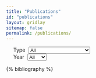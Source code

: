```yaml
---
title: "Publications"
id: "publications"
layout: gridlay
sitemap: false
permalink: /publications/
---
```


<style>
.dropdown-filter {
    margin-left: 5px;
}

.dropdown-filter-parent {
    padding-left: 20px;
}
</style>

<div class="row">
<div class="dropdown-filter-parent">
<label for="dropdown-type-filter">Type</label>
<select id="dropdown-type-filter" class="btn btn-primary dropdown-toggle dropdown-filter" role="button" v-model="selected" aria-haspopup="true" aria-expanded="false" aria-labelledby="dropdownMenuLink">
<option class="dropdown-item" value="all">All</option>
<option class="dropdown-item" value="book">Book</option>
<option class="dropdown-item" value="inproceedings">Conference Proceedings</option>
<option class="dropdown-item" value="article">Journal</option>
<option class="dropdown-item" value="unpublished">Preprint</option>
<option class="dropdown-item" value="phdthesis">Thesis</option>
<option class="dropdown-item" value="workshop">Workshop</option>
</select>
</div>

<div class="dropdown-filter-parent">
<!-- https://stackoverflow.com/questions/51006763/uncaught-typeerror-cannot-read-property-setattribute-of-undefined-at-object-o -->
<label for="dropdown-year-filter">Year</label>
<select id="dropdown-year-filter" class="btn btn-primary dropdown-toggle dropdown-filter" role="button" v-model="selected" aria-haspopup="true" aria-expanded="false" aria-labelledby="dropdownMenuLink">
<option class="dropdown-item" value="all">All</option>
<option class="dropdown-item" value="2021">2021</option>
<option class="dropdown-item" value="2020">2020</option>
<option class="dropdown-item" value="2019">2019</option>
<option class="dropdown-item" value="2018">2018</option>
<option class="dropdown-item" value="2017">2017</option>
<option class="dropdown-item" value="2016">2016</option>
<option class="dropdown-item" value="2015">2015</option>
<option class="dropdown-item" value="2014">2014</option>
<option class="dropdown-item" value="2013">2013</option>
<option class="dropdown-item" value="2012">2012</option>
<option class="dropdown-item" value="2011">2011</option>
<option class="dropdown-item" value="2010">2010</option>
<option class="dropdown-item" value="2009">2009</option>
<option class="dropdown-item" value="2008">2008</option>
<option class="dropdown-item" value="2007">2007</option>
<option class="dropdown-item" value="2006">2006</option>
<option class="dropdown-item" value="2005">2005</option>
<option class="dropdown-item" value="2004">2004</option>
<option class="dropdown-item" value="2003">2003</option>
<option class="dropdown-item" value="2002">2002</option>
<option class="dropdown-item" value="2001">2001</option>
<option class="dropdown-item" value="2000">2000</option>
<option class="dropdown-item" value="1999">1999</option>
<option class="dropdown-item" value="1998">1998</option>
<option class="dropdown-item" value="1997">1997</option>
<option class="dropdown-item" value="1996">1996</option>
<option class="dropdown-item" value="1992">1992</option>
</select>
</div>
</div>

{% bibliography %}

<script>
$(document).ready(function() {
    $(".bibliography").addClass("list-group list-group-flush");
    $(".bibliography li").addClass("list-group-item");

    $(".dropdown-filter").on("change", function() {
        var year = $("#dropdown-year-filter").val();
        var type = $("#dropdown-type-filter").val();
    
        if (year == 'all' && type == 'all') {
            $(".bib-entry").parent().show();    
        }
        else {
            var classes = ""
            if (year != 'all') {
                classes += ".bib-entry-year-" + year;
            }
            if (type != 'all') {
                classes += ".bib-entry-type-" + type;
            }
            
            $(".bib-entry").parent().hide();
            $(classes).parent().show();
        }
    });
});
</script>

